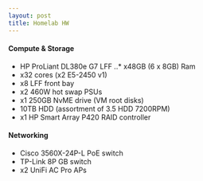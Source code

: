 ```yaml
---
layout: post
title: Homelab HW
---
```



#### Compute & Storage

- HP ProLiant DL380e G7 LFF
..* x48GB (6 x 8GB) Ram
- x32 cores (x2 E5-2450 v1)
- x8 LFF front bay 
- x2 460W hot swap PSUs
- x1 250GB NvME drive (VM root disks)
- 10TB HDD (assortment of 3.5 HDD 7200RPM)
- x1 HP Smart Array P420 RAID controller 

#### Networking

- Cisco 3560X-24P-L PoE switch
- TP-Link 8P GB switch
- x2 UniFi AC Pro APs


